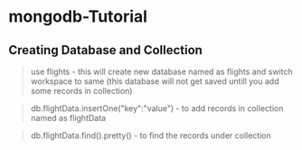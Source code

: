 # mongodb-Tutorial
## Creating Database and Collection

> use flights - this will create new database named as flights and switch workspace to same (this database will not get saved untill you add some records in collection)

> db.flightData.insertOne("key":"value") - to add records in collection named as flightData

>db.flightData.find().pretty() - to find the records under collection
